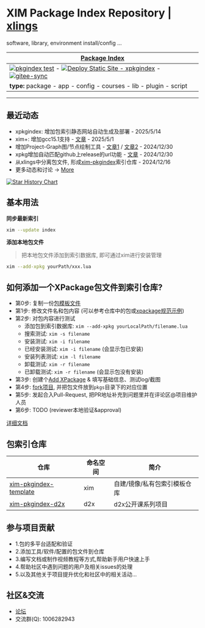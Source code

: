 # XIM Package Index Repository | [xlings](https://github.com/d2learn/xlings)

software, library, environment install/config ...


| [Package Index](https://d2learn.github.io/xim-pkgindex) |
| --- |
| [![pkgindex test](https://github.com/d2learn/xim-pkgindex/actions/workflows/ci-test.yml/badge.svg?branch=main)](https://github.com/d2learn/xim-pkgindex/actions/workflows/ci-test.yml) - [![Deploy Static Site - xpkgindex](https://github.com/d2learn/xim-pkgindex/actions/workflows/pkgindex-deloy.yml/badge.svg)](https://github.com/d2learn/xim-pkgindex/actions/workflows/pkgindex-deloy.yml) - [![gitee-sync](https://github.com/d2learn/xim-pkgindex/actions/workflows/gitee-sync.yml/badge.svg)](https://github.com/d2learn/xim-pkgindex/actions/workflows/gitee-sync.yml) |
| **type:** package - app - config - courses - lib - plugin - script |

---

## 最近动态

- xpkgindex: 增加包索引静态网站自动生成及部署 - 2025/5/14
- xim+: 增加gcc15.1支持 - [文章](https://forum.d2learn.org/topic/84) - 2025/5/1
- 增加Project-Graph图/节点绘制工具 - [文章1](http://forum.d2learn.org/post/209) / [文章2](http://forum.d2learn.org/post/210) - 2024/12/30
- xpkg增加自动匹配github上release的url功能 - [文章](http://forum.d2learn.org/post/208) - 2024/12/30
- 从xlings中分离包文件, 形成[xim-pkgindex](https://github.com/d2learn/xim-pkgindex)索引仓库 - 2024/12/16
- 更多动态和讨论 -> [More](https://forum.d2learn.org/category/9/xlings)

[![Star History Chart](https://api.star-history.com/svg?repos=d2learn/xlings,d2learn/xim-pkgindex&type=Date)](https://star-history.com/#d2learn/xlings&d2learn/xim-pkgindex&Date)

## 基本用法

**同步最新索引**

```bash
xim --update index
```

**添加本地包文件**

> 把本地包文件添加到索引数据库, 即可通过xim进行安装管理

```bash
xim --add-xpkg yourPath/xxx.lua
```

## 如何添加一个XPackage包文件到索引仓库?

- 第0步: 复制一份[包模板文件](docs/xpackage-template.lua)
- 第1步: 修改文件名和包内容 (可以参考仓库中的包或[xpackage规范示例](docs/xpackage-spec.md))
- 第2步: 对包内容进行测试
  - 添加包到索引数据库: `xim --add-xpkg yourLocalPath/filename.lua`
  - 搜索测试: `xim -s filename`
  - 安装测试: `xim -i filename`
  - 已经安装测试: `xim -i filename` (会显示包已安装)
  - 安装列表测试: `xim -l filename`
  - 卸载测试: `xim -r filename`
  - 已卸载测试: `xim -r filename` (会显示包没有安装)
- 第3步: 创建个[Add XPackage](https://github.com/d2learn/xim-pkgindex/issues/new/choose) & 填写基础信息、测试log/截图
- 第4步: [fork项目](https://github.com/d2learn/xim-pkgindex), 并把包文件放到`pkgs`目录下的对应位置
- 第5步: 发起合入Pull-Request, 把PR地址补充到问题里并在评论区@项目维护人员
- 第6步: TODO (reviewer本地验证&approval)

[详细文档](docs/add-xpackage.md)

## 包索引仓库

| 仓库 | 命名空间 | 简介 |
| -- | -- | -- |
| [xim-pkgindex-template](https://github.com/d2learn/xim-pkgindex-template) | xim | 自建/镜像/私有包索引模板仓库 |
| [xim-pkgindex-d2x](https://github.com/d2learn/xim-pkgindex-d2x) | d2x | d2x公开课系列项目 |


## 参与项目贡献

- 1.包的多平台适配和验证
- 2.添加工具/软件/配置的包文件到仓库
- 3.编写文档或制作视频教程等方式,帮助新手用户快速上手
- 4.帮助社区中遇到问题的用户及相关issues的处理
- 5.以及其他关于项目提升优化和社区中的相关活动...

## 社区&交流

- [论坛](https://forum.d2learn.org/category/9/xlings)
- 交流群(Q): 1006282943